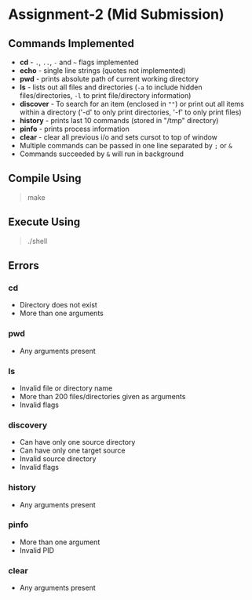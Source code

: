 # Assignment-2 (Mid Submission) 

## Commands Implemented

- **cd** - `.`, `..`, `-` and `~` flags implemented
- **echo** - single line strings (quotes not implemented)
- **pwd** - prints absolute path of current working directory
- **ls** - lists out all files and directories (`-a` to include hidden files/directories, `-l` to print file/directory information)
- **discover** - To search for an item (enclosed in `""`) or print out all items within a directory ('-d' to only print directories, '-f' to only print files)
- **history** - prints last 10 commands (stored in "/tmp" directory)
- **pinfo** - prints process information
- **clear** - clear all previous i/o and sets cursot to top of window
- Multiple commands can be passed in one line separated by `;` or `&`
- Commands succeeded by `&` will run in background

## Compile Using

> make

## Execute Using

> ./shell

## Errors

### cd

- Directory does not exist
- More than one arguments

### pwd

- Any arguments present

### ls

- Invalid file or directory name
- More than 200 files/directories given as arguments
- Invalid flags

### discovery

- Can have only one source directory
- Can have only one target source
- Invalid source directory
- Invalid flags

### history

- Any arguments present

### pinfo
- More than one argument
- Invalid PID

### clear
- Any arguments present
